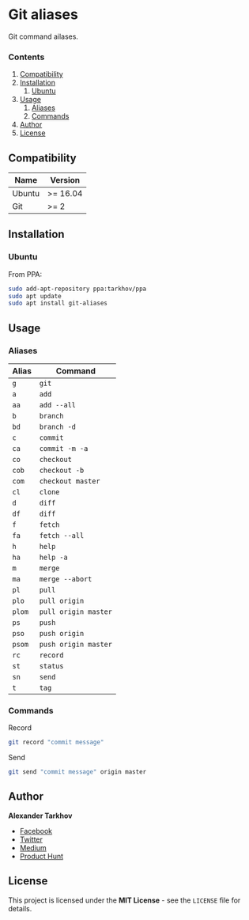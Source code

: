 # Git aliases

Git command ailases.

### Contents

1. [Compatibility](#compatibility)
2. [Installation](#installation)
   1. [Ubuntu](#ubuntu)
3. [Usage](#usage)
   1. [Aliases](#aliases)
   2. [Commands](#commands)
4. [Author](#author)
5. [License](#license)

## Compatibility

Name | Version
------- | -------
Ubuntu | >= 16.04
Git | >= 2

## Installation

### Ubuntu

From PPA:

```bash
sudo add-apt-repository ppa:tarkhov/ppa
sudo apt update
sudo apt install git-aliases
```

## Usage

### Aliases

Alias | Command
------- | -------
`g` | `git`
`a` | `add`
`aa` | `add --all`
`b` | `branch`
`bd` | `branch -d`
`c` | `commit`
`ca` | `commit -m -a`
`co` | `checkout`
`cob` | `checkout -b`
`com` | `checkout master`
`cl` | `clone`
`d` | `diff`
`df` | `diff`
`f` | `fetch`
`fa` | `fetch --all`
`h` | `help`
`ha` | `help -a`
`m` | `merge`
`ma` | `merge --abort`
`pl` | `pull`
`plo` | `pull origin`
`plom` | `pull origin master`
`ps` | `push`
`pso` | `push origin`
`psom` | `push origin master`
`rc` | `record`
`st` | `status`
`sn` | `send`
`t` | `tag`

### Commands

Record

```bash
git record "commit message"
```

Send

```bash
git send "commit message" origin master
```

## Author

**Alexander Tarkhov**

* [Facebook](https://www.facebook.com/alex.tarkhov)
* [Twitter](https://twitter.com/alextarkhov)
* [Medium](https://medium.com/@tarkhov)
* [Product Hunt](https://www.producthunt.com/@tarkhov)

## License

This project is licensed under the **MIT License** - see the `LICENSE` file for details.
